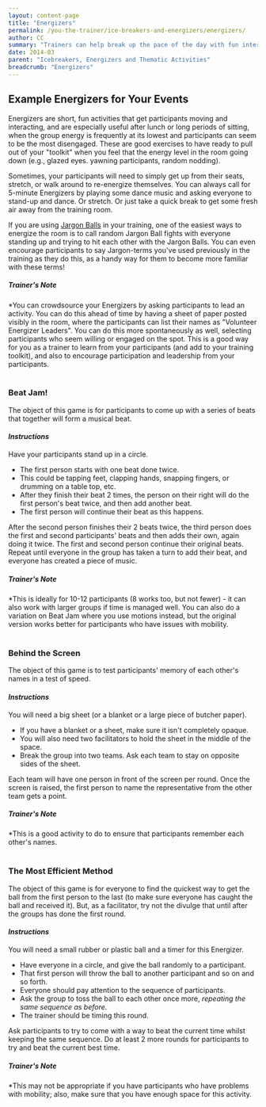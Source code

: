 ```yaml
---
layout: content-page
title: "Energizers"
permalink: /you-the-trainer/ice-breakers-and-energizers/energizers/
author: CC
summary: "Trainers can help break up the pace of the day with fun interactive sessions called Energizers, which are useful when the group, trainer included, simply needs a fun break from training sessions."
date: 2014-03
parent: "Icebreakers, Energizers and Thematic Activities"
breadcrumb: "Energizers"
---
```


## Example Energizers for Your Events
Energizers are short, fun activities that get participants moving and interacting, and are especially useful after lunch or long periods of sitting, when the group energy is frequently at its lowest and participants can seem to be the most disengaged. These are good exercises to have ready to pull out of your "toolkit" when you feel that the energy level in the room going down (e.g., glazed eyes. yawning participants, random nodding).

Sometimes, your participants will need to simply get up from their seats, stretch, or walk around to re-energize themselves. You can always call for 5-minute Energizers by playing some dance music and asking everyone to stand-up and dance. Or stretch. Or just take a quick break to get some fresh air away from the training room.

If you are using [Jargon Balls](/you-the-trainer/be-a-better-trainer/) in your training, one of the easiest ways to energize the room is to call random Jargon Ball fights with everyone standing up and trying to hit each other with the Jargon Balls. You can even encourage participants to say Jargon-terms you've used previously in the training as they do this, as a handy way for them to become more familiar with these terms!

##### *Trainer's Note*
*You can crowdsource your Energizers by asking participants to lead an activity. You can do this ahead of time by having a sheet of paper posted visibly in the room, where the participants can list their names as "Volunteer Energizer Leaders". You can do this more spontaneously as well, selecting participants who seem willing or engaged on the spot. This is a good way for you as a trainer to learn from your participants (and add to your training toolkit), and also to encourage participation and leadership from your participants.
<br><br>

### Beat Jam!
The object of this game is for participants to come up with a series of beats that together will form a musical beat.

#### *Instructions*
Have your participants stand up in a circle. 
  - The first person starts with one beat done twice. 
  - This could be tapping feet, clapping hands, snapping fingers, or drumming on a  table top, etc.
  - After they finish their beat 2 times, the person on their right will do the first person's beat twice, and then add another beat. 
  - The first person will continue their beat as this happens.

After the second person finishes their 2 beats twice, the third person does the first and second participants' beats and then adds their own, again doing it twice. The first and second person continue their original beats. Repeat until everyone in the group has taken a turn to add their beat, and everyone has created a piece of music.

##### *Trainer's Note*
*This is ideally for 10-12 participants (8 works too, but not fewer) - it can also work with larger groups if time is managed well. You can also do a variation on Beat Jam where you use motions instead, but the original version works better for participants who have issues with mobility.
<br><br>

### Behind the Screen
The object of this game is to test participants' memory of each other's names in a test of speed.

#### *Instructions*
You will need a big sheet (or a blanket or a large piece of butcher paper). 
  - If you have a blanket or a sheet, make sure it isn't completely opaque. 
  - You will also need two facilitators to hold the sheet in the middle of the space.
  - Break the group into two teams. Ask each team to stay on opposite sides of the sheet.

Each team will have one person in front of the screen per round. Once the screen is raised, the first person to name the representative from the other team gets a point.

##### *Trainer's Note*
*This is a good activity to do to ensure that participants remember each other's names.
<br><br>

### The Most Efficient Method
The object of this game is for everyone to find the quickest way to get the ball from the first person to the last (to make sure everyone has caught the ball and received it). But, as a facilitator, try not the divulge that until after the groups has done the first round.

#### *Instructions*
You will need a small rubber or plastic ball and a timer for this Energizer.
  - Have everyone in a circle, and give the ball randomly to a participant. 
  - That first person will throw the ball to another participant and so on and so forth. 
  - Everyone should pay attention to the sequence of participants.
  - Ask the group to toss the ball to each other once more, *repeating the same sequence as before.* 
  - The trainer should be timing this round.

Ask participants to try to come with a way to beat the current time whilst keeping the same sequence. Do at least 2 more rounds for participants to try and beat the current best time.

##### *Trainer's Note*
*This may not be appropriate if you have participants who have problems with mobility; also, make sure that you have enough space for this activity.








